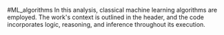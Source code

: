 #ML_algorithms
In this analysis, classical machine learning algorithms are employed.
The work's context is outlined in the header, and the code incorporates logic, reasoning, and inference throughout its execution.

